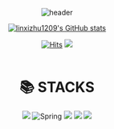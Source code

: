 <div align="center">
<div align="center">
  
![header](https://capsule-render.vercel.app/api?type=Waving&color=timeGradient&text=💙It's%20linxizhu1209's%20GitHub💙&animation=twinkling&fontSize=35&fontAlignY=40&fontAlign=70&height=250)
</div>


<!--
**linxizhu1209/linxizhu1209** is a ✨ _special_ ✨ repository because its `README.md` (this file) appears on your GitHub profile.

Here are some ideas to get you started:

- 🔭 I’m currently working on ...
- 🌱 I’m currently learning ...
- 👯 I’m looking to collaborate on ...
- 🤔 I’m looking for help with ...
- 💬 Ask me about ...
- 📫 How to reach me: ...
- 😄 Pronouns: ...
- ⚡ Fun fact: ...
-->


[![linxizhu1209's GitHub stats](https://github-readme-stats.vercel.app/api?username=linxizhu1209&show_icons=true&theme=bear&count_private=true)](https://github.com/anuraghazra/github-readme-stats)

[![Hits](https://hits.seeyoufarm.com/api/count/incr/badge.svg?url=https%3A%2F%2Fgithub.com%2Flinxizhu1209%2Fhit-counter&count_bg=%23B60068&title_bg=%235A0E0E&icon=azurepipelines.svg&icon_color=%23C68DBA&title=hits&edge_flat=false)](https://hits.seeyoufarm.com)
<a href=https://blog.naver.com/dlahj1209><img src="https://img.shields.io/badge/My tech blog-A9BCF5?style=flat-square&logo=GitHub Sponsors&logoColor=white&link=https://blog.naver.com/dlahj1209"/></a>
<br>
<br>
<div><h1>📚 STACKS</h1></div>
<div> 
  <img src="https://img.shields.io/badge/java-FF4F8B?style=for-the-badge&logo=java&logoColor=white"> 
<img alt="Spring" src ="https://img.shields.io/badge/Spring-6DB33F.svg?&style=for-the-badge&logo=Spring&logoColor=white"/>
<img src="https://img.shields.io/badge/mysql-4479A1?style=for-the-badge&logo=mysql&logoColor=white">
<img src="https://img.shields.io/badge/gradle-02303A?style=for-the-badge&logo=gradle&logoColor=white">
<img src="https://img.shields.io/badge/springboot-6DB33F?style=for-the-badge&logo=springboot&logoColor=white">
</div>

